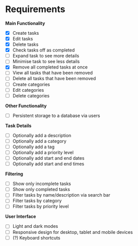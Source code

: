# Requirements

**Main Functionality**

- [x] Create tasks
- [x] Edit tasks
- [x] Delete tasks
- [x] Check tasks off as completed
- [ ] Expand task to see more details
- [ ] Minimise task to see less details
- [x] Remove all completed tasks at once
- [ ] View all tasks that have been removed
- [ ] Delete all tasks that have been removed
- [ ] Create categories
- [ ] Edit categories
- [ ] Delete categories

**Other Functionality**

- [ ] Persistent storage to a database via users

**Task Details**

- [ ] Optionally add a description
- [ ] Optionally add a category
- [ ] Optionally add a tag
- [ ] Optionally add a priority level
- [ ] Optionally add start and end dates
- [ ] Optionally add start and end times

**Filtering**

- [ ] Show only incomplete tasks
- [ ] Show only completed tasks
- [ ] Filter tasks by name/description via search bar
- [ ] Filter tasks by category
- [ ] Filter tasks by priority level

**User Interface**

- [ ] Light and dark modes
- [ ] Responsive design for desktop, tablet and mobile devices
- [ ] (?) Keyboard shortcuts
